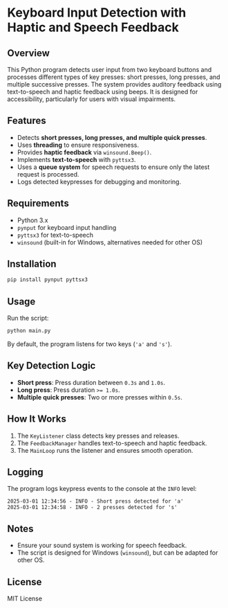 # Keyboard Input Detection with Haptic and Speech Feedback

## Overview
This Python program detects user input from two keyboard buttons and processes different types of key presses: short presses, long presses, and multiple successive presses. The system provides auditory feedback using text-to-speech and haptic feedback using beeps. It is designed for accessibility, particularly for users with visual impairments.

## Features
- Detects **short presses, long presses, and multiple quick presses**.
- Uses **threading** to ensure responsiveness.
- Provides **haptic feedback** via `winsound.Beep()`.
- Implements **text-to-speech** with `pyttsx3`.
- Uses a **queue system** for speech requests to ensure only the latest request is processed.
- Logs detected keypresses for debugging and monitoring.

## Requirements
- Python 3.x
- `pynput` for keyboard input handling
- `pyttsx3` for text-to-speech
- `winsound` (built-in for Windows, alternatives needed for other OS)

## Installation
```sh
pip install pynput pyttsx3
```

## Usage
Run the script:
```sh
python main.py
```
By default, the program listens for two keys (`'a'` and `'s'`).

## Key Detection Logic
- **Short press**: Press duration between `0.3s` and `1.0s`.
- **Long press**: Press duration `>= 1.0s`.
- **Multiple quick presses**: Two or more presses within `0.5s`.

## How It Works
1. The `KeyListener` class detects key presses and releases.
2. The `FeedbackManager` handles text-to-speech and haptic feedback.
3. The `MainLoop` runs the listener and ensures smooth operation.

## Logging
The program logs keypress events to the console at the `INFO` level:
```
2025-03-01 12:34:56 - INFO - Short press detected for 'a'
2025-03-01 12:34:58 - INFO - 2 presses detected for 's'
```

## Notes
- Ensure your sound system is working for speech feedback.
- The script is designed for Windows (`winsound`), but can be adapted for other OS.

## License
MIT License

